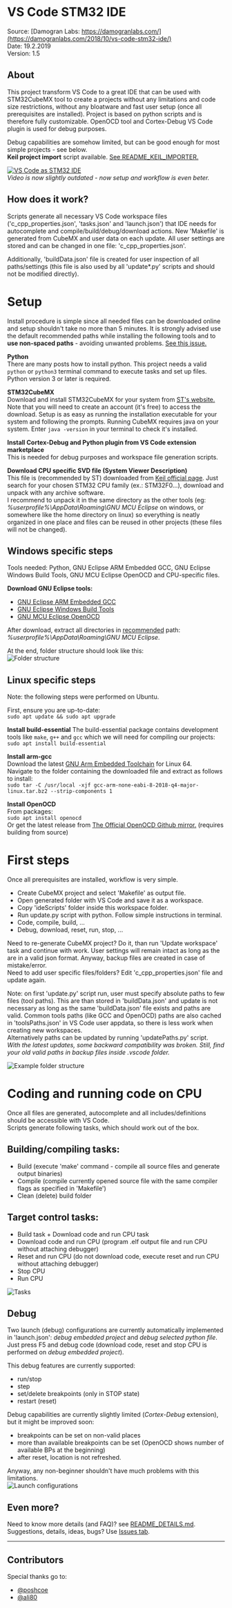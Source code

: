 # VS Code STM32 IDE
Source: [Damogran Labs: https://damogranlabs.com/](https://damogranlabs.com/2018/10/vs-code-stm32-ide/)  
Date: 19.2.2019  
Version: 1.5  

## About
This project transform VS Code to a great IDE that can be used with STM32CubeMX tool to create a projects without any limitations and code size restrictions, without any bloatware and fast user setup (once all prerequisites are installed). Project is based on python scripts and is therefore fully customizable. OpenOCD tool and Cortex-Debug VS Code plugin is used for debug purposes.  

Debug capabilities are somehow limited, but can be good enough for most simple projects - see below.  
**Keil project import** script available. [See README_KEIL_IMPORTER.](https://github.com/damogranlabs/VS-Code-STM32-IDE/blob/master/README_KEIL_IMPORTER.md)  

[![VS Code as STM32 IDE](https://github.com/damogranlabs/VS-Code-STM32-IDE/blob/master/_images/videoThumbnail.PNG)](https://www.youtube.com/watch?v=rWjb43kLHdQ)  
*Video is now slightly outdated - now setup and workflow is even beter.*

## How does it work?
Scripts generate all necessary VS Code workspace files ('c_cpp_properties.json', 'tasks.json' and 'launch.json') that IDE needs for autocomplete and compile/build/debug/download actions. New 'Makefile' is generated from CubeMX and user data on each update. All user settings are stored and can be changed in one file: 'c_cpp_properties.json'.  
  
Additionally, 'buildData.json' file is created for user inspection of all paths/settings (this file is also used by all 'update*.py' scripts and should not be modified directly).

# Setup
Install procedure is simple since all needed files can be downloaded online and setup shouldn't take no more than 5 minutes.
It is strongly advised use the default recommended paths while installing the following tools and to **use non-spaced paths** - avoiding unwanted problems. [See this issue.](https://github.com/damogranlabs/VS-Code-STM32-IDE/issues/1) 

**Python**  
There are many posts how to install python. This project needs a valid `python` or `python3` terminal command to execute tasks and set up files. Python version 3 or later is required.  

**STM32CubeMX**  
Download and install STM32CubeMX for your system from [ST's website.](https://www.st.com/content/st_com/en/products/development-tools/software-development-tools/stm32-software-development-tools/stm32-configurators-and-code-generators/stm32cubemx.html) Note that you will need to create an account (it's free) to access the download. Setup is as easy as running the installation executable for your system and following the prompts. Running CubeMX requires java on your system. Enter `java -version`  in your terminal to check it's installed.

**Install Cortex-Debug and Python plugin from VS Code extension marketplace**  
This is needed for debug purposes and workspace file generation scripts.

**Download CPU specific SVD file (System Viewer Description)**  
This file is (recommended by ST) downloaded from [Keil official page](https://www.keil.com/dd2/pack/). Just search for your chosen STM32 CPU family (ex.: STM32F0...), download and unpack with any archive software.  
I recommend to unpack it in the same directory as the other tools (eg: *%userprofile%\AppData\Roaming\GNU MCU Eclipse* on windows, or somewhere like the home directory on linux) so everything is neatly organized in one place and files can be reused in other projects (these files will not be changed).  

## Windows specific steps
Tools needed: Python, GNU Eclipse ARM Embedded GCC, GNU Eclipse Windows Build Tools, GNU MCU Eclipse OpenOCD and CPU-specific files.  

**Download GNU Eclipse tools:**
* [GNU Eclipse ARM Embedded GCC](https://github.com/gnu-mcu-eclipse/arm-none-eabi-gcc/releases)
* [GNU Eclipse Windows Build Tools](https://github.com/gnu-mcu-eclipse/windows-build-tools/releases)
* [GNU MCU Eclipse OpenOCD](https://github.com/gnu-mcu-eclipse/openocd/releases)  
  
After download, extract all directories in [recommended](https://gnu-mcu-eclipse.github.io/toolchain/arm/install/#manual-install) path: *%userprofile%\AppData\Roaming\GNU MCU Eclipse*.  

At the end, folder structure should look like this:  
![Folder structure](https://github.com/damogranlabs/VS-Code-STM32-IDE/blob/master/_images/folderStructure.PNG)

## Linux specific steps
Note: the following steps were performed on Ubuntu.

First, ensure you are up-to-date:  
`sudo apt update && sudo apt upgrade`

**Install build-essential**
The build-essential package contains development tools like `make`, `g++` and `gcc` which we will need for compiling our projects:  
`sudo apt install build-essential`

**Install arm-gcc**  
Download the latest [GNU Arm Embedded Toolchain](https://developer.arm.com/open-source/gnu-toolchain/gnu-rm/downloads) for Linux 64.  
Navigate to the folder containing the downloaded file and extract as follows to install:  
`sudo tar -C /usr/local -xjf gcc-arm-none-eabi-8-2018-q4-major-linux.tar.bz2 --strip-components 1`

**Install OpenOCD**  
From packages:  
`sudo apt install openocd`  
Or get the latest release from [The Official OpenOCD Github mirror.](https://github.com/ntfreak/openocd) (requires building from source)


# First steps
Once all prerequisites are installed, workflow is very simple.
* Create CubeMX project and select 'Makefile' as output file.
* Open generated folder with VS Code and save it as a workspace.
* Copy 'ideScripts' folder inside this workspace folder.
* Run update.py script with python. Follow simple instructions in terminal.
* Code, compile, build, ...
* Debug, download, reset, run, stop, ...
  
Need to re-generate CubeMX project? Do it, than run 'Update workspace' task and continue with work. User settings will remain intact as long as the are in a valid json format. Anyway, backup files are created in case of mistake/error.  
Need to add user specific files/folders? Edit 'c_cpp_properties.json' file and update again.
  
Note: on first 'update.py' script run, user must specify absolute paths to few files (tool paths). This are than stored in 'buildData.json' and update is not necessary as long as the same 'buildData.json' file exists and paths are valid. Common tools paths (like GCC and OpenOCD) paths are also cached in 'toolsPaths.json' in VS Code user appdata, so there is less work when creating new workspaces.  
Alternatively paths can be updated by running 'updatePaths.py' script.  
*With the latest updates, some backward compatibility was broken. Still, find your old valid paths in backup files inside .vscode folder.*

![Example folder structure](https://github.com/damogranlabs/VS-Code-STM32-IDE/blob/master/_images/exampleFolderStructure.PNG)
 
# Coding and running code on CPU
Once all files are generated, autocomplete and all includes/definitions should be accessible with VS Code.  
Scripts generate following tasks, which should work out of the box. 

## Building/compiling tasks:
* Build (execute 'make' command - compile all source files and generate output binaries)
* Compile (compile currently opened source file with the same compiler flags as specified in 'Makefile')
* Clean (delete) build folder
  
## Target control tasks:
* Build task + Download code and run CPU task
* Download code and run CPU (program .elf output file and run CPU without attaching debugger)
* Reset and run CPU (do not download code, execute reset and run CPU without attaching debugger)
* Stop CPU
* Run CPU
  
![Tasks](https://github.com/damogranlabs/VS-Code-STM32-IDE/blob/master/_images/tasks.PNG)  

  
## Debug 
Two launch (debug) configurations are currently automatically implemented in 'launch.json': *debug embedded project* and *debug selected python file*.  
Just press F5 and debug code (download code, reset and stop CPU is performed on *debug embedded project*).  
  
This debug features are currently supported:  
* run/stop
* step
* set/delete breakpoints (only in STOP state)
* restart (reset)  
  
Debug capabilities are currently slightly limited (*Cortex-Debug* extension), but it might be improved soon:
* breakpoints can be set on non-valid places
* more than available breakpoints can be set (OpenOCD shows number of available BPs at the beginning)
* after reset, location is not refreshed.
  
Anyway, any non-beginner shouldn't have much problems with this limitations.  
![Launch configurations](https://github.com/damogranlabs/VS-Code-STM32-IDE/blob/master/_images/launchConfigurations.PNG)


## Even more?
Need to know more details (and FAQ)? see [README_DETAILS.md](https://github.com/damogranlabs/VS-Code-STM32-IDE/blob/master/README_DETAILS.md).  
Suggestions, details, ideas, bugs? Use [Issues tab](https://github.com/damogranlabs/VS-Code-STM32-IDE/issues).  


--------
## Contributors
Special thanks go to:  
* [@poshcoe](https://github.com/poshcoe)
* [@ali80 ](https://github.com/ali80)
